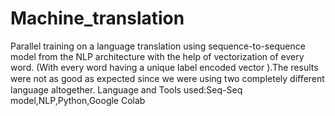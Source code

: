 # Machine_translation
Parallel training on a language translation using sequence-to-sequence model from the NLP architecture with the help of vectorization of every word. (With every word having a unique label encoded vector ).The results were not as good as expected since we were using two completely diﬀerent language altogether. 
Language and Tools used:Seq-Seq model,NLP,Python,Google Colab 
